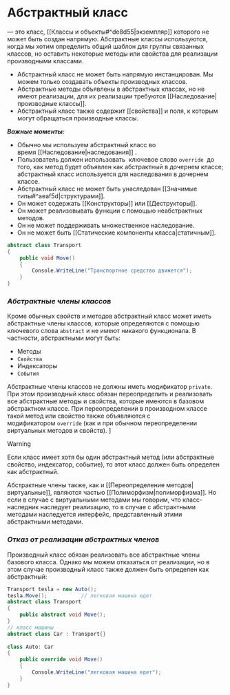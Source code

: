# **Абстрактный класс** 
— это класс, [[Классы и объекты#^de8d55|экземпляр]] которого не может быть создан напрямую. Абстрактные классы используются, когда мы хотим определить общий шаблон для группы связанных классов, но оставить некоторые методы или свойства для реализации производными классами.

- Абстрактный класс не может быть напрямую инстанцирован. Мы можем только создавать объекты производных классов.
- Абстрактные методы объявлены в абстрактных классах, но не имеют реализации, для их реализации требуются [[Наследование|производные классы]].
- Абстрактный класс также содержит [[свойства]] и поля, к которым могут обращаться производные классы.

***Важные моменты:***

- Обычно мы используем абстрактный класс во время [[Наследование|наследования]] .
- Пользователь должен использовать  ключевое слово `override`  до того, как метод будет объявлен как абстрактный в дочернем классе; абстрактный класс используется для наследования в дочернем классе.
- Абстрактный класс не может быть унаследован [[Значимые типы#^aeaf5d|структурами]].
- Он может содержать [[Конструкторы]] или [[Деструкторы]].
- Он может реализовывать функции с помощью неабстрактных методов.
- Он не может поддерживать множественное наследование.
- Он не может быть [[Статические компоненты класса|статичным]].

```cs
abstract class Transport
{
    public void Move()
    {
        Console.WriteLine("Транспортное средство движется");
    }
}
```

### *Абстрактные члены классов*

Кроме обычных свойств и методов абстрактный класс может иметь абстрактные члены классов, которые определяются с помощью ключевого слова `abstract` и не имеют никакого функционала. В частности, абстрактными могут быть:

- Методы
- `Свойства`
- Индексаторы
- `События`

Абстрактные члены классов не должны иметь модификатор `private`. При этом производный класс обязан переопределить и реализовать все абстрактные методы и свойства, которые имеются в базовом абстрактном классе. При переопределении в производном классе такой метод или свойство также объявляются с модификатором `override` (как и при обычном переопределении виртуальных методов и свойств). ]

> [!warning]
> Если класс имеет хотя бы один абстрактный метод (или абстрактные свойство, индексатор, событие), то этот класс должен быть определен как абстрактный.

Абстрактные члены также, как и [[Переопределение методов|виртуальные]], являются частью [[Полиморфизм|полиморфизма]]. Но если в случае с виртуальными методами мы говорим, что класс-наследник наследует реализацию, то в случае с абстрактными методами наследуется интерфейс, представленный этими абстрактными методами.

### *Отказ от реализации абстрактных членов*

Производный класс обязан реализовать все абстрактные члены базового класса. Однако мы можем отказаться от реализации, но в этом случае производный класс также должен быть определен как абстрактный:

```cs
Transport tesla = new Auto();
tesla.Move();           // легковая машина едет
abstract class Transport
{
    public abstract void Move();
}
// класс машины
abstract class Car : Transport{}
 
class Auto: Car
{
    public override void Move()
    {
        Console.WriteLine("легковая машина едет");
    }
}
```
